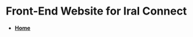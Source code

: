 # Front-End Website for Iral Connect

- <a target="_blank" href="https://iral-connect.surge.sh/"><b>Home</b></a>